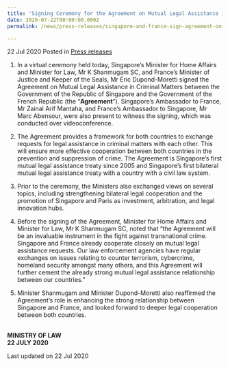 ```yaml
---
title: 'Signing Ceremony for the Agreement on Mutual Legal Assistance in Criminal Matters between the Government of the Republic of Singapore and the Government of the French Republic'
date: 2020-07-22T00:00:00.000Z
permalink: /news/press-releases/singapore-and-france-sign-agreement-on-mutual-legal-assistance-in-criminal-matters/

---
```


22 Jul 2020 Posted in [Press releases](/news/press-releases)

1. In a virtual ceremony held today, Singapore’s Minister for Home Affairs and Minister for Law, Mr K Shanmugam SC, and France’s Minister of Justice and Keeper of the Seals, Mr Éric Dupond-Moretti signed the Agreement on Mutual Legal Assistance in Criminal Matters between the Government of the Republic of Singapore and the Government of the French Republic (the “**Agreement**”). Singapore’s Ambassador to France, Mr Zainal Arif Mantaha, and France’s Ambassador to Singapore, Mr Marc Abensour, were also present to witness the signing, which was conducted over videoconference.

2. The Agreement provides a framework for both countries to exchange requests for legal assistance in criminal matters with each other. This will ensure more effective cooperation between both countries in the prevention and suppression of crime. The Agreement is Singapore’s first mutual legal assistance treaty since 2005 and Singapore’s first bilateral mutual legal assistance treaty with a country with a civil law system.

3. Prior to the ceremony, the Ministers also exchanged views on several topics, including strengthening bilateral legal cooperation and the promotion of Singapore and Paris as investment, arbitration, and legal innovation hubs. 

4. Before the signing of the Agreement, Minister for Home Affairs and Minister for Law, Mr K Shanmugam SC, noted that “the Agreement will be an invaluable instrument in the fight against transnational crime. Singapore and France already cooperate closely on mutual legal assistance requests. Our law enforcement agencies have regular exchanges on issues relating to counter terrorism, cybercrime, homeland security amongst many others, and this Agreement will further cement the already strong mutual legal assistance relationship between our countries.” 

5. Minister Shanmugam and Minister Dupond-Moretti also reaffirmed the Agreement’s role in enhancing the strong relationship between Singapore and France, and looked forward to deeper legal cooperation between both countries.


<br>**MINISTRY OF LAW**
<br>**22 JULY 2020**


<p class="right-side-updated">Last updated on 22 Jul 2020</p>

